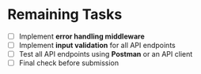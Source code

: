 # Remaining Tasks

- [ ] Implement **error handling middleware**
- [ ] Implement **input validation** for all API endpoints
- [ ] Test all API endpoints using **Postman** or an API client
- [ ] Final check before submission
